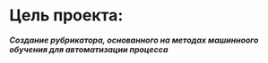 # Цель проекта: #
***Создание рубрикатора, основанного на методах машинноого обучения для автоматизации процесса*** 
